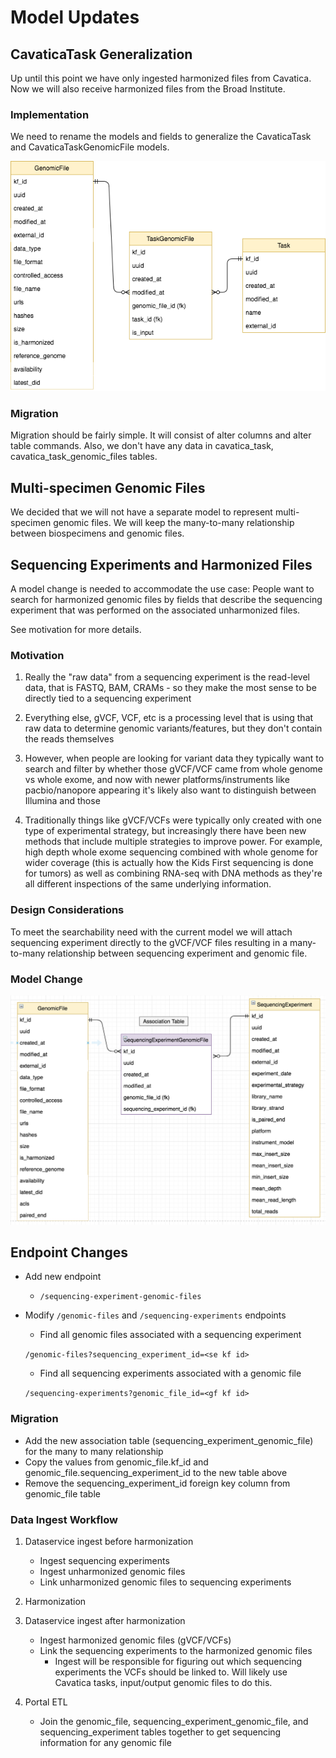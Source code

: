 # Model Updates

## CavaticaTask Generalization
Up until this point we have only ingested harmonized files from Cavatica. Now we will also receive
harmonized files from the Broad Institute.

### Implementation
We need to rename the models and fields to generalize the CavaticaTask and CavaticaTaskGenomicFile models.

<p align="center">
  <img src="cav-task-model-update.png">
</p>

### Migration
Migration should be fairly simple. It will consist of alter columns and alter table commands.
Also, we don't have any data in cavatica_task, cavatica_task_genomic_files tables.

## Multi-specimen Genomic Files
We decided that we will not have a separate model to represent multi-specimen genomic files.
We will keep the many-to-many relationship between biospecimens and genomic files.

## Sequencing Experiments and Harmonized Files

A model change is needed to accommodate the use case: People want to search for harmonized genomic files by fields that describe the sequencing experiment that was performed on the associated unharmonized files.

See motivation for more details.

### Motivation
1. Really the "raw data" from a sequencing experiment is the read-level data, that is FASTQ, BAM, CRAMs - so they make the most sense to be directly tied to a sequencing experiment

2. Everything else, gVCF, VCF, etc is a processing level that is using that raw data to determine genomic variants/features, but they don't contain the reads themselves

3. However, when people are looking for variant data they typically want to search and filter by whether those gVCF/VCF came from whole genome vs whole exome, and now with newer platforms/instruments like pacbio/nanopore appearing it's likely also want to distinguish between Illumina and those

4. Traditionally things like gVCF/VCFs were typically only created with one type of experimental strategy, but increasingly there have been new methods that include multiple strategies to improve power. For example, high depth whole exome sequencing combined with whole genome for wider coverage (this is actually how the Kids First sequencing is done for tumors) as well as combining RNA-seq with DNA methods as they're all different inspections of the same underlying information.


### Design Considerations
To meet the searchability need with the current model we will attach sequencing experiment directly to the gVCF/VCF files resulting in a many-to-many relationship between sequencing experiment and genomic file.

### Model Change

<p align="center">
  <img src="gf-se-model.png">
</p>

## Endpoint Changes
- Add new endpoint
    - `/sequencing-experiment-genomic-files`
- Modify `/genomic-files` and `/sequencing-experiments` endpoints
    - Find all genomic files associated with a sequencing experiment

    `/genomic-files?sequencing_experiment_id=<se kf id>`
    - Find all sequencing experiments associated with a genomic file

     `/sequencing-experiments?genomic_file_id=<gf kf id>`

### Migration
- Add the new association table (sequencing_experiment_genomic_file) for the many to many relationship
- Copy the values from genomic_file.kf_id and genomic_file.sequencing_experiment_id to the new table above
- Remove the sequencing_experiment_id foreign key column from genomic_file table

### Data Ingest Workflow
1. Dataservice ingest before harmonization

    - Ingest sequencing experiments
    - Ingest unharmonized genomic files
    - Link unharmonized genomic files to sequencing experiments

2. Harmonization

3. Dataservice ingest after harmonization

    - Ingest harmonized genomic files (gVCF/VCFs)
    - Link the sequencing experiments to the harmonized genomic files
         - Ingest will be responsible for figuring out which sequencing experiments
         the VCFs should be linked to. Will likely use Cavatica tasks, input/output genomic files to do this.

4. Portal ETL
    - Join the genomic_file, sequencing_experiment_genomic_file, and sequencing_experiment
    tables together to get sequencing information for any genomic file
